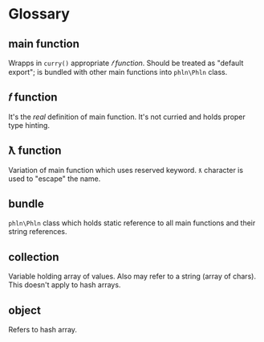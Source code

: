 # Glossary

## main function
Wrapps in `curry()` appropriate *𝑓 function*. Should be treated as "default export"; is bundled with other main functions into `phln\Phln` class.

## 𝑓 function
It's the *real* definition of main function. It's not curried and holds proper type hinting.

## ƛ function
Variation of main function which uses reserved keyword. `ƛ` character is used to "escape" the name.

## bundle
`phln\Phln` class which holds static reference to all main functions and their string references.

## collection
Variable holding array of values. Also may refer to a string (array of chars). This doesn't apply to hash arrays.

## object
Refers to hash array.
